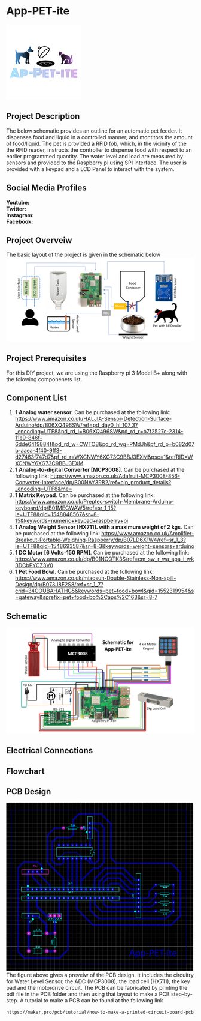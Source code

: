 # App-PET-ite <br/>
![](Images/Logo.png)<br/>
## Project Description<br/>
The below schematic provides an outline for an automatic pet feeder. It dispenses food and liquid in a controlled manner, and montitors the amount of food/liquid. The pet is provided a RFID fob, which, in the vicinity of the the RFID reader, instructs the controller to dispense food with respect to an earlier programmed quantity. The water level and load are measured by sensors and provided to the Raspberry pi using SPI interface. The user is provided with a keypad and a LCD Panel to interact with the system.

## Social Media Profiles<br/>
**Youtube:**<br/>
**Twitter:**<br/>
**Instagram:**<br/>
**Facebook:**<br/>

## Project Overveiw<br/>
The basic layout of the project is given in the schematic below<br/>
![](Images/Project%20Overveiw.png)<br/>

## Project Prerequisites
For this DIY project, we are using the Raspberry pi 3 Model B+ along with the folowing componenets list. 

## Component List<br/>
1) **1 Analog water sensor**. Can be purchased at the following link: https://www.amazon.co.uk/HALJIA-Sensor-Detection-Surface-Arduino/dp/B06XQ496SW/ref=pd_day0_hl_107_3?_encoding=UTF8&pd_rd_i=B06XQ496SW&pd_rd_r=b7f2527c-2314-11e9-846f-6dde6419884f&pd_rd_w=CWTOB&pd_rd_wg=PMdJh&pf_rd_p=b082d07b-aaea-4f40-9ff3-d27463f747d7&pf_rd_r=WXCNWY6XG73C9BBJ3EXM&psc=1&refRID=WXCNWY6XG73C9BBJ3EXM <br/>
2) **1 Analog-to-digital Converter [MCP3008]**. Can be purchased at the following link: https://www.amazon.co.uk/Adafruit-MCP3008-856-Converter-Interface/dp/B00NAY3RB2/ref=olp_product_details?_encoding=UTF8&me= <br/>
3) **1 Matrix Keypad**. Can be purchased at the following link: https://www.amazon.co.uk/Preptec-switch-Membrane-Arduino-keyboard/dp/B01MECWAW5/ref=sr_1_15?ie=UTF8&qid=1548848567&sr=8-15&keywords=numeric+keypad+raspberry+pi <br/>
4) **1 Analog Weight Sensor [HX711]. with a maximum weight of 2 kgs**. Can be purchased at the following link: https://www.amazon.co.uk/Amplifier-Breakout-Portable-Weighing-Raspberry/dp/B07LD6X1W4/ref=sr_1_3?ie=UTF8&qid=1548693587&sr=8-3&keywords=weight+sensors+arduino <br/>
5) **1 DC Motor [6 Volts-150 RPM]**. Can be purchased at the following link: https://www.amazon.co.uk/dp/B01NCQTK3S/ref=cm_sw_r_wa_apa_i_wk3DCbPYCZ3V0 <br/>
6) **1 Pet Food Bowl**. Can be purchased at the following link: https://www.amazon.co.uk/miaosun-Double-Stainless-Non-spill-Design/dp/B073J8F2S8/ref=sr_1_7?crid=34COUBAHATHG5&keywords=pet+food+bowl&qid=1552319954&s=gateway&sprefix=pet+food+bo%2Caps%2C163&sr=8-7 <br/>

## Schematic<br/>
![](Images/Schematic_App-PET-ite.png)<br/>

## Electrical Connections<br/>


## Flowchart<br/>


## PCB Design <br/>
<img src="Images/PCB.png" width="500"> <br/>
The figure above gives a preveiw of the PCB design. It includes the circuitry for Water Level Sensor, the ADC (MCP3008), the load cell (HX711), the key pad and the motordrive circuit. The PCB can be fabricated by printing the pdf file in the PCB folder and then using that layout to make a PCB step-by-step. A tutorial to make a PCB can be found at the following link
```
https://maker.pro/pcb/tutorial/how-to-make-a-printed-circuit-board-pcb
```


